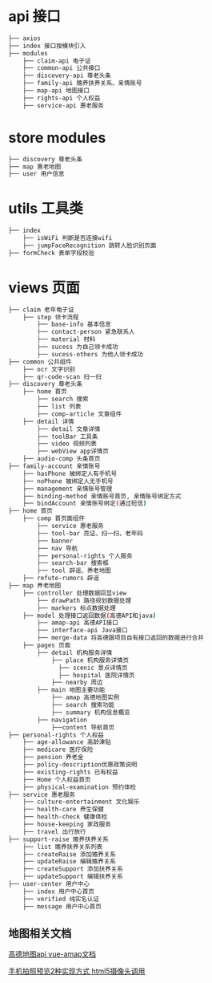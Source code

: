 <!--
 * @Description: 项目结构
 * @Version: 1.0.0
 * @Author: Chendh
 * @Date: 2021-08-07 00:13:55
-->
# api 接口
```sh
├── axios
├── index 接口按模块引入
├── modules
    ├── claim-api 电子证
    ├── common-api 公共接口
    ├── discovery-api 尊老头条
    ├── family-api 赡养扶养关系、亲情账号
    ├── map-api 地图接口
    ├── rights-api 个人权益
    ├── service-api 惠老服务
```
# store modules 
```sh
├── discovery 尊老头条
├── map 惠老地图
├── user 用户信息
```
# utils 工具类
```sh
├── index
    ├── isWiFi 判断是否连接wifi
    ├── jumpFaceRecognition 跳转人脸识别页面
├── formCheck 表单字段校验
```
# views 页面
```sh 
├── claim 老年电子证
    ├── step 领卡流程
        ├── base-info 基本信息
        ├── contact-person 紧急联系人
        ├── material 材料
        ├── sucess 为自己领卡成功
        ├── sucess-others 为他人领卡成功
├── common 公共组件
    ├── ocr 文字识别
    ├── qr-code-scan 扫一扫
├── discovery 尊老头条
    ├── home 首页
        ├── search 搜索
        ├── list 列表
        ├── comp-article 文章组件
    ├── detail 详情
        ├── detail 文章详情
        ├── toolBar 工具条
        ├── video 视频列表
        ├── webView app详情页
    ├── audio-comp 头条首页
├── family-account 亲情账号
    ├── hasPhone 被绑定人有手机号
    ├── noPhone 被绑定人无手机号
    ├── management 亲情账号管理
    ├── binding-method 亲情账号首页, 亲情账号绑定方式
    ├── bindAccount 亲情账号绑定(通过短信)
├── home 首页
    ├── comp 首页面组件
        ├── service 惠老服务
        ├── tool-bar 亮证、扫一扫、老年码 
        ├── banner
        ├── nav 导航
        ├── personal-rights 个人服务
        ├── search-bar 搜索框
        ├── tool 辟谣、养老地图
    ├── refute-rumors 辟谣
├── map 养老地图
    ├── controller 处理数据回显view
        ├── drawPath 路径规划数据处理
        ├── markers 标点数据处理
    ├── model 处理接口返回数据(高德API和java)
        ├── amap-api 高德API接口
        ├── interface-api Java接口
        ├── merge-data 将高德跟项目自有接口返回的数据进行合并
    ├── pages 页面
        ├── detail 机构服务详情
            ├── place 机构服务详情页
              ├── scenic 景点详情页
              ├── hospital 医院详情页
            ├── nearby 周边
        ├── main 地图主要功能
            ├── amap 高德地图实例 
            ├── search 搜索功能
            ├── summary 机构信息概览
        ├── navigation
            ├──content 导航首页
├── personal-rights 个人权益
    ├── age-allowance 高龄津贴
    ├── medicare 医疗保险
    ├── pension 养老金 
    ├── policy-description优惠政策说明
    ├── existing-rights 已有权益
    ├── Home 个人权益首页
    ├── physical-examination 预约体检
├── service 惠老服务
    ├── culture-entertainment 文化娱乐
    ├── health-care 养生保健
    ├── health-check 健康体检
    ├── house-keeping 家政服务
    ├── travel 出行旅行
├── support-raise 赡养扶养关系
    ├── list 赡养扶养关系列表
    ├── createRaise 添加赡养关系
    ├── updateRaise 编辑赡养关系
    ├── createSupport 添加扶养关系
    ├── updateSupport 编辑扶养关系
├── user-center 用户中心
    ├── index 用户中心首页
    ├── verified 纯实名认证
    ├── message 用户中心首页
```
## 地图相关文档
[ 高德地图api ](https://lbs.amap.com/api/javascript-api/summary/)
[ vue-amap文档 ](https://elemefe.github.io/vue-amap/#/zh-cn/introduction/install)

[ 手机拍照预览2种实现方式 ](https://cloud.tencent.com/developer/article/1410306)
[ html5摄像头调用 ](https://cloud.tencent.com/developer/article/1476896)
